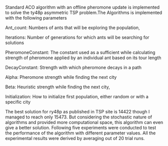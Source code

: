 Standard ACO algorithm with an offline pheromone update is implemented to solve the ty48p asymmetric TSP problem.The Algorithms is implemented with the following parameters


Ant\_count: Numbers of ants that will be exploring the population,

Iterations: Number of generations for which ants will be searching for solutions

PheromoneConstant: The constant used as a sufficient while calculating strength of pheromone applied by an individual ant based on its tour length

DecayConstant: Strength with which pheromone decays in a path

Alpha: Pheromone strength while finding the next city

Beta: Heuristic strength while finding the next city,

Initialization: How to initialize first population, either random or with a specific city


The best solution for ry48p as published in TSP site is 14422 though I managed to reach only 15473. But considering the stochastic nature of algorithms and provided more computational space, this algorithm can even give a better solution.
Following five experiments were conducted to test the performance of the algorithm with different parameter values. All the experimental results were derived by averaging out of 20 trial runs.